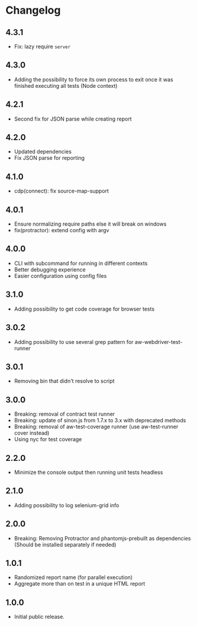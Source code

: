 # Changelog

## 4.3.1
- Fix: lazy require `server`

## 4.3.0
- Adding the possibility to force its own process to exit once it was finished executing all tests (Node context)

## 4.2.1
- Second fix for JSON parse while creating report

## 4.2.0
- Updated dependencies
- Fix JSON parse for reporting

## 4.1.0
- cdp(connect): fix source-map-support

## 4.0.1
- Ensure normalizing require paths else it will break on windows
- fix(protractor): extend config with argv

## 4.0.0
- CLI with subcommand for running in different contexts
- Better debugging experience
- Easier configuration using config files

## 3.1.0
- Adding possibility to get code coverage for browser tests

## 3.0.2
- Adding possibility to use several grep pattern for aw-webdriver-test-runner

## 3.0.1
- Removing bin that didn't resolve to script

## 3.0.0
- Breaking: removal of contract test runner
- Breaking: update of sinon.js from 1.7.x to 3.x with deprecated methods
- Breaking: removal of aw-test-coverage runner (use aw-test-runner cover instead)
- Using nyc for test coverage

## 2.2.0
- Minimize the console output then running unit tests headless

## 2.1.0
- Adding possibility to log selenium-grid info

## 2.0.0
- Breaking: Removing Protractor and phantomjs-prebuilt as dependencies  
(Should be installed separately if needed)

## 1.0.1
- Randomized report name (for parallel execution)
- Aggregate more than on test in a unique HTML report

## 1.0.0
- Initial public release.
